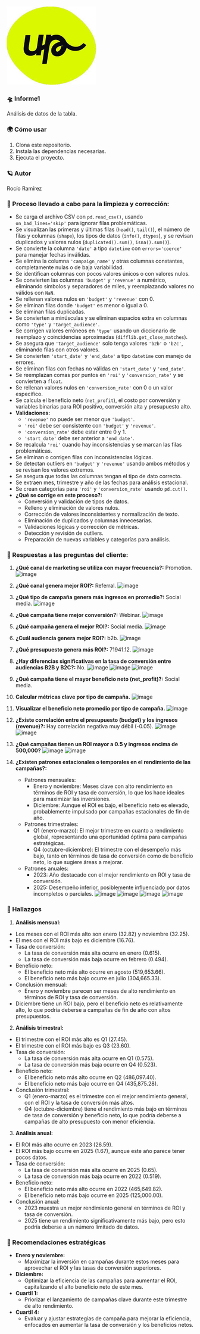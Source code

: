 ![](https://github.com/Roxy-5/Informe1/blob/main/images.jpg)

### 🛸 Informe1

Análisis de datos de la tabla.

### 🌍 Cómo usar

1. Clona este repositorio.
2. Instala las dependencias necesarias.
3. Ejecuta el proyecto.

### 🪐 Autor

Rocío Ramírez

### 🌌 Proceso llevado a cabo para la limpieza y corrección:
- Se carga el archivo CSV con `pd.read_csv()`, usando `on_bad_lines='skip'` para ignorar filas problemáticas.
- Se visualizan las primeras y últimas filas (`head()`, `tail()`), el número de filas y columnas (`shape`), los tipos de datos (`info()`, `dtypes`), y se revisan duplicados y valores nulos (`duplicated().sum()`, `isna().sum()`).
- Se convierte la columna `'date'` a tipo `datetime` con `errors='coerce'` para manejar fechas inválidas.
- Se elimina la columna `'campaign_name'` y otras columnas constantes, completamente nulas o de baja variabilidad.
- Se identifican columnas con pocos valores únicos o con valores nulos.
- Se convierten las columnas `'budget'` y `'revenue'` a numérico, eliminando símbolos y separadores de miles, y reemplazando valores no válidos con `NaN`.
- Se rellenan valores nulos en `'budget'` y `'revenue'` con 0.
- Se eliminan filas donde `'budget'` es menor o igual a 0.
- Se eliminan filas duplicadas.
- Se convierten a minúsculas y se eliminan espacios extra en columnas como `'type'` y `'target_audience'`.
- Se corrigen valores erróneos en `'type'` usando un diccionario de reemplazo y coincidencias aproximadas (`difflib.get_close_matches`).
- Se asegura que `'target_audience'` solo tenga valores `'b2b'` o `'b2c'`, eliminando filas con otros valores.
- Se convierten `'start_date'` y `'end_date'` a tipo `datetime` con manejo de errores.
- Se eliminan filas con fechas no válidas en `'start_date'` y `'end_date'`.
- Se reemplazan comas por puntos en `'roi'` y `'conversion_rate'` y se convierten a `float`.
- Se rellenan valores nulos en `'conversion_rate'` con 0 o un valor específico.
- Se calcula el beneficio neto (`net_profit`), el costo por conversión y variables binarias para ROI positivo, conversión alta y presupuesto alto.
- **Validaciones:**  
  - `'revenue'` no puede ser menor que `'budget'`.
  - `'roi'` debe ser consistente con `'budget'` y `'revenue'`.
  - `'conversion_rate'` debe estar entre 0 y 1.
  - `'start_date'` debe ser anterior a `'end_date'`.
- Se recalcula `'roi'` cuando hay inconsistencias y se marcan las filas problemáticas.
- Se eliminan o corrigen filas con inconsistencias lógicas.
- Se detectan outliers en `'budget'` y `'revenue'` usando ambos métodos y se revisan los valores extremos.
- Se asegura que todas las columnas tengan el tipo de dato correcto.
- Se extraen mes, trimestre y año de las fechas para análisis estacional.
- Se crean categorías para `'roi'` y `'conversion_rate'` usando `pd.cut()`.
- **¿Qué se corrige en este proceso?:**
  - Conversión y validación de tipos de datos.
  - Relleno y eliminación de valores nulos.
  - Corrección de valores inconsistentes y normalización de texto.
  - Eliminación de duplicados y columnas innecesarias.
  - Validaciones lógicas y corrección de métricas.
  - Detección y revisión de outliers.
  - Preparación de nuevas variables y categorías para análisis.

### 🚀 Respuestas a las preguntas del cliente:

1. **¿Qué canal de marketing se utiliza con mayor frecuencia?:** Promotion. ![image](https://github.com/user-attachments/assets/43b5ffa4-2267-42de-83ec-2e192614ef7a)

2. **¿Qué canal genera mejor ROI?:** Referral. ![image](https://github.com/user-attachments/assets/6bd65272-9d6d-462e-804f-7efad3ec3ff5)

3. **¿Qué tipo de campaña genera más ingresos en promedio?:** Social media. ![image](https://github.com/user-attachments/assets/ae2724a7-c5c9-4866-9b61-ddee4d203f66)

4. **¿Qué campaña tiene mejor conversión?:** Webinar. ![image](https://github.com/user-attachments/assets/a839fd6d-377d-476e-89b6-4ed26c3731ce)

5. **¿Qué campaña genera el mejor ROI?:** Social media. ![image](https://github.com/user-attachments/assets/ce4901f8-8cc5-421f-bfd3-16580f5bc5d7)

6. **¿Cuál audiencia genera mejor ROI?:** b2b. ![image](https://github.com/user-attachments/assets/7136d3ed-d367-4721-a3be-fcc31988ad4c)

7. **¿Qué presupuesto genera más ROI?:** 71941.12. ![image](https://github.com/user-attachments/assets/65627dae-a8fc-4d38-9ab2-5e8c60b1f678) 

8. **¿Hay diferencias significativas en la tasa de conversión entre audiencias B2B y B2C?:** No. ![image](https://github.com/user-attachments/assets/a718f1a3-5769-4121-81fa-e586e48e93b5) ![image](https://github.com/user-attachments/assets/2b23db49-2b8f-480c-9ca6-833ce4a4af26) ![image](https://github.com/user-attachments/assets/2759b451-db99-4594-8693-90c039c8d7d8)

9. **¿Qué campaña tiene el mayor beneficio neto (net_profit)?:** Social media.
10. **Calcular métricas clave por tipo de campaña.**
    ![image](https://github.com/user-attachments/assets/03ebe76a-d04b-44ff-afab-c898bff445b3)
11. **Visualizar el beneficio neto promedio por tipo de campaña.**
    ![image](https://github.com/user-attachments/assets/f3f94b36-a66e-458c-802d-fe60ef54eac0)
    
12. **¿Existe correlación entre el presupuesto (budget) y los ingresos (revenue)?:** Hay correlación negativa muy débil (-0.05). ![image](https://github.com/user-attachments/assets/668f1b01-20fa-4139-b329-2da06e55f4dc) ![image](https://github.com/user-attachments/assets/0c5b1f6d-1e9f-4a6b-b93e-d322164c4794)

13. **¿Qué campañas tienen un ROI mayor a 0.5 y ingresos encima de 500,000?** ![image](https://github.com/user-attachments/assets/4d89c183-dfe4-469e-a0cd-ce148627ffc0) ![image](https://github.com/user-attachments/assets/ae4f16f7-90f7-4719-945f-1ebe4f5ed2b2)

14. **¿Existen patrones estacionales o temporales en el rendimiento de las campañas?:** 
    - Patrones mensuales:
      - Enero y noviembre: Meses clave con alto rendimiento en términos de ROI y tasa de conversión, lo que los hace ideales para maximizar las inversiones.
      - Diciembre: Aunque el ROI es bajo, el beneficio neto es elevado, probablemente impulsado por campañas estacionales de fin de año.
    - Patrones trimestrales:
      - Q1 (enero-marzo): El mejor trimestre en cuanto a rendimiento global, representando una oportunidad óptima para campañas estratégicas.
      - Q4 (octubre-diciembre): El trimestre con el desempeño más bajo, tanto en términos de tasa de conversión como de beneficio neto, lo que sugiere áreas a       mejorar.
    - Patrones anuales:
      - 2023: Año destacado con el mejor rendimiento en ROI y tasa de conversión.
      - 2025: Desempeño inferior, posiblemente influenciado por datos incompletos o parciales. ![image](https://github.com/user-attachments/assets/ada752ce-c160-4b62-8113-ddc34f3c024c) ![image](https://github.com/user-attachments/assets/54e21bb0-a776-4227-870b-04660d2083cb) ![image](https://github.com/user-attachments/assets/7a8ad30b-4c9e-47b5-9e62-8738718e4739) ![image](https://github.com/user-attachments/assets/1ba3fd79-d9e5-4a01-ac87-5ad8359857ad)
 
### 🌋 Hallazgos

1. **Análisis mensual:**
- Los meses con el ROI más alto son enero (32.82) y noviembre (32.25).
- El mes con el ROI más bajo es diciembre (16.76).
- Tasa de conversión:
  - La tasa de conversión más alta ocurre en enero (0.615).
  - La tasa de conversión más baja ocurre en febrero (0.494).
- Beneficio neto:
  - El beneficio neto más alto ocurre en agosto (519,653.66).
  - El beneficio neto más bajo ocurre en julio (304,665.33).
- Conclusión mensual:
  - Enero y noviembre parecen ser meses de alto rendimiento en términos de ROI y tasa de conversión.
- Diciembre tiene un ROI bajo, pero el beneficio neto es relativamente alto, lo que podría deberse a campañas de fin de año con altos presupuestos.

2. **Análisis trimestral:**
- El trimestre con el ROI más alto es Q1 (27.45).
- El trimestre con el ROI más bajo es Q3 (23.60).
- Tasa de conversión:
  - La tasa de conversión más alta ocurre en Q1 (0.575).
  - La tasa de conversión más baja ocurre en Q4 (0.523).
- Beneficio neto:
  - El beneficio neto más alto ocurre en Q2 (486,097.40).
  - El beneficio neto más bajo ocurre en Q4 (435,875.28).
- Conclusión trimestral:
  - Q1 (enero-marzo) es el trimestre con el mejor rendimiento general, con el ROI y la tasa de conversión más altos.
  - Q4 (octubre-diciembre) tiene el rendimiento más bajo en términos de tasa de conversión y beneficio neto, lo que podría deberse a campañas de alto presupuesto con menor eficiencia.

3. **Análisis anual:**
- El ROI más alto ocurre en 2023 (26.59).
- El ROI más bajo ocurre en 2025 (1.67), aunque este año parece tener pocos datos.
- Tasa de conversión:
  - La tasa de conversión más alta ocurre en 2025 (0.65).
  - La tasa de conversión más baja ocurre en 2022 (0.519).
- Beneficio neto:
  - El beneficio neto más alto ocurre en 2022 (465,649.82).
  - El beneficio neto más bajo ocurre en 2025 (125,000.00).
- Conclusión anual:
  - 2023 muestra un mejor rendimiento general en términos de ROI y tasa de conversión.
  - 2025 tiene un rendimiento significativamente más bajo, pero esto podría deberse a un número limitado de datos.

### 🧭 Recomendaciones estratégicas

- **Enero y noviembre:**
  - Maximizar la inversión en campañas durante estos meses para aprovechar el ROI y las tasas de conversión superiores.
- **Diciembre:**
  - Optimizar la eficiencia de las campañas para aumentar el ROI, capitalizando el alto beneficio neto de este mes.
- **Cuartil 1:**
  - Priorizar el lanzamiento de campañas clave durante este trimestre de alto rendimiento.
- **Cuartil 4:**
  - Evaluar y ajustar estrategias de campaña para mejorar la eficiencia, enfocados en aumentar la tasa de conversión y los beneficios netos.
